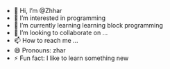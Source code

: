 - 👋 Hi, I’m @Zhhar
- 👀 I’m interested in programming 
- 🌱 I’m currently learning learning block programming 
- 💞️ I’m looking to collaborate on ...
- 📫 How to reach me ...
- 😄 Pronouns: zhar
- ⚡ Fun fact: I like to learn something new

<!---
Zhhar/Zhhar is a ✨ special ✨ repository because its `README.md` (this file) appears on your GitHub profile.
You can click the Preview link to take a look at your changes.
--->
